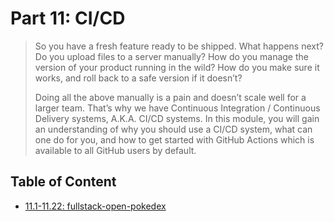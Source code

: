 # Part 11: CI/CD

> So you have a fresh feature ready to be shipped. What happens next? Do you upload files to a server manually? How do you manage the version of your product running in the wild? How do you make sure it works, and roll back to a safe version if it doesn’t?
>
> Doing all the above manually is a pain and doesn’t scale well for a larger team. That’s why we have Continuous Integration / Continuous Delivery systems, A.K.A. CI/CD systems. In this module, you will gain an understanding of why you should use a CI/CD system, what can one do for you, and how to get started with GitHub Actions which is available to all GitHub users by default.

## Table of Content

- [11.1-11.22: fullstack-open-pokedex](https://github.com/Zeroto521/fullstack-open-pokedex)

